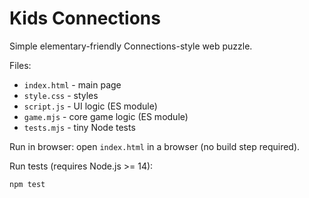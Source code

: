 # Kids Connections

Simple elementary-friendly Connections-style web puzzle.

Files:

- `index.html` - main page
- `style.css` - styles
- `script.js` - UI logic (ES module)
- `game.mjs` - core game logic (ES module)
- `tests.mjs` - tiny Node tests

Run in browser: open `index.html` in a browser (no build step required).

Run tests (requires Node.js >= 14):

```powershell
npm test
```
